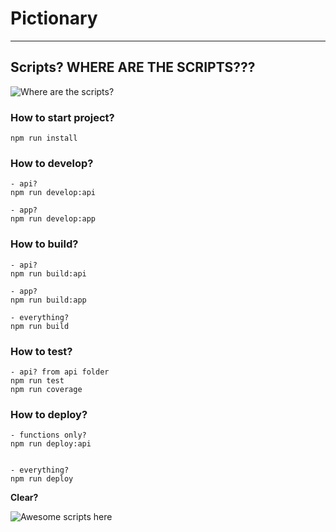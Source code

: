 # Pictionary
---

## Scripts? WHERE ARE THE SCRIPTS???
![Where are the scripts?](http://68.media.tumblr.com/030762a0664cc89ab2ab5c1f629e6389/tumblr_inline_oa9ioeZUlm1raprkq_250.gif)

### How to start project?
```
npm run install
```

### How to develop?
```
- api?
npm run develop:api

- app?
npm run develop:app
```

### How to build?
```
- api?
npm run build:api

- app?
npm run build:app

- everything?
npm run build
```

### How to test?
```
- api? from api folder
npm run test
npm run coverage
```

### How to deploy?
```
- functions only?
npm run deploy:api


- everything?
npm run deploy
```

**Clear?**

![Awesome scripts here](http://68.media.tumblr.com/9a6843cc48008bf7dbe4ac21c591072b/tumblr_inline_oa9ibqemLg1raprkq_250.gif)
